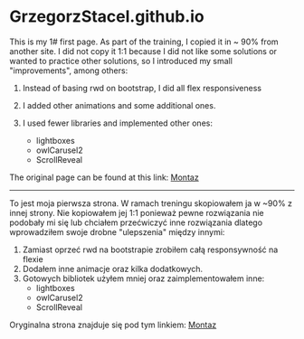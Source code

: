 # GrzegorzStacel.github.io

This is my 1# first page.
As part of the training, I copied it in ~ 90% from another site.
I did not copy it 1:1 because I did not like some solutions or wanted to practice other solutions, so I introduced my small "improvements", among others:

1. Instead of basing rwd on bootstrap, I did all flex responsiveness

2. I added other animations and some additional ones.
3. I used fewer libraries and implemented other ones:
    - lightboxes
    - owlCarusel2
    - ScrollReveal

The original page can be found at this link:
[Montaz](http://ekramit.net/tf/montaz-demo/montaz/index.html#blog)

----------------------------------------------------------------------------------------------------------------------------------------

To jest moja pierwsza strona.
W ramach treningu skopiowałem ja w ~90% z innej strony.
Nie kopiowałem jej 1:1 ponieważ pewne rozwiązania nie podobały mi się lub chciałem przećwiczyć inne rozwiązania dlatego wprowadziłem swoje drobne "ulepszenia" między innymi:

1. Zamiast oprzeć rwd na bootstrapie zrobiłem całą responsywność na flexie
2. Dodałem inne animacje oraz kilka dodatkowych.
3. Gotowych bibliotek użyłem mniej oraz zaimplementowałem inne:
    - lightboxes
    - owlCarusel2
    - ScrollReveal
    
Oryginalna strona znajduje się pod tym linkiem:
[Montaz](http://ekramit.net/tf/montaz-demo/montaz/index.html#blog)

